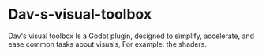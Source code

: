 # Dav-s-visual-toolbox
Dav's visual toolbox Is a Godot plugin, designed to simplify, accelerate, and ease common tasks about visuals,  For example: the shaders.

